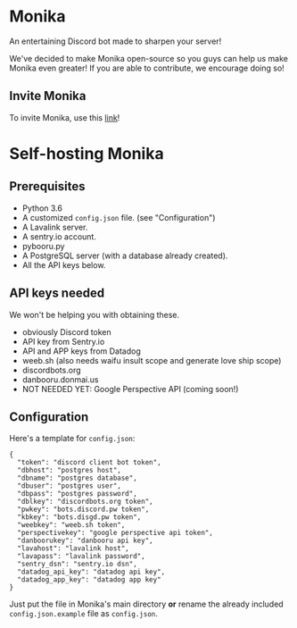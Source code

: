 # Monika
An entertaining Discord bot made to sharpen your server!

We've decided to make Monika open-source so you guys can help us make Monika even greater!
If you are able to contribute, we encourage doing so!
## Invite Monika
To invite Monika, use this [link](https://discordapp.com/oauth2/authorize?client_id=399315651338043392&permissions=8&scope=bot "Invite Link")!
# Self-hosting Monika
## Prerequisites
* Python 3.6
* A customized `config.json` file. (see "Configuration")
* A Lavalink server.
* A sentry.io account.
* pybooru.py
* A PostgreSQL server (with a database already created).
* All the API keys below.
## API keys needed
We won't be helping you with obtaining these.
* obviously Discord token
* API key from Sentry.io
* API and APP keys from Datadog
* weeb.sh (also needs waifu insult scope and generate love ship scope)
* discordbots.org
* danbooru.donmai.us
* NOT NEEDED YET: Google Perspective API (coming soon!)
## Configuration
Here's a template for `config.json`:
```
{
  "token": "discord client bot token",
  "dbhost": "postgres host",
  "dbname": "postgres database",
  "dbuser": "postgres user",
  "dbpass": "postgres password",
  "dblkey": "discordbots.org token",
  "pwkey": "bots.discord.pw token",
  "kbkey": "bots.disgd.pw token",
  "weebkey": "weeb.sh token",
  "perspectivekey": "google perspective api token",
  "danboorukey": "danbooru api key",
  "lavahost": "lavalink host",
  "lavapass": "lavalink password",
  "sentry_dsn": "sentry.io dsn",
  "datadog_api_key": "datadog api key",
  "datadog_app_key": "datadog app key"
}
```
Just put the file in Monika's main directory **or** rename the already included `config.json.example` file as `config.json`.
